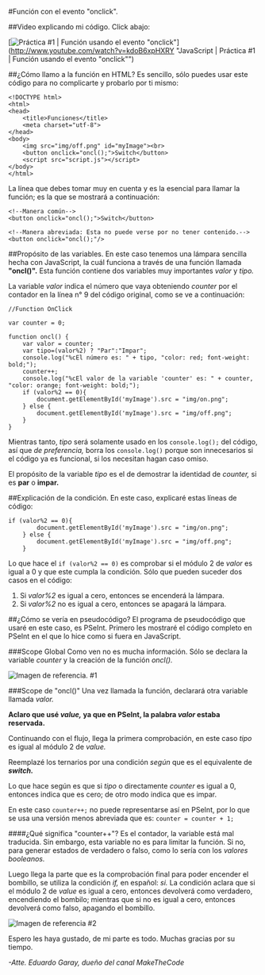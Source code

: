 #Función con el evento "onclick".

##Video explicando mi código.
Click abajo:

[![Práctica #1 | Función usando el evento "onclick"](http://img.youtube.com/vi/kdoB6xpHXRY/0.jpg)](http://www.youtube.com/watch?v=kdoB6xpHXRY "JavaScript | Práctica #1 | Función usando el evento "onclick"")

##¿Cómo llamo a la función en HTML?
Es sencillo, sólo puedes usar este código para no complicarte y probarlo por ti mismo:

```
<!DOCTYPE html>
<html>
<head>
	<title>Funciones</title>
	<meta charset="utf-8">
</head>
<body>
	<img src="img/off.png" id="myImage"><br>
	<button onclick="oncl();">Switch</button>
	<script src="script.js"></script>
</body>
</html>
```

La línea que debes tomar muy en cuenta y es la esencial para llamar la función; es la que se mostrará a continuación:
```
<!--Manera común-->
<button onclick="oncl();">Switch</button>
```

```
<!--Manera abreviada: Esta no puede verse por no tener contenido.-->
<button onclick="oncl();"/>
```

##Propósito de las variables.
En este caso tenemos una lámpara sencilla hecha con JavaScript, la cuál funciona a través de una función llamada **"oncl()".** Esta función contiene dos variables muy importantes *valor* y *tipo.*

La variable *valor* indica el número que vaya obteniendo *counter* por el contador en la línea n° 9 del código original, como se ve a continuación:

```
//Function OnClick

var counter = 0;

function oncl() {
	var valor = counter;
	var tipo=(valor%2) ? "Par":"Impar";
	console.log("%cEl número es: " + tipo, "color: red; font-weight: bold;");
	counter++;
	console.log("%cEl valor de la variable 'counter' es: " + counter, "color: orange; font-weight: bold;");
	if (valor%2 == 0){
		document.getElementById('myImage').src = "img/on.png";
	} else {
		document.getElementById('myImage').src = "img/off.png";
	}
}
```

Mientras tanto, *tipo* será solamente usado en los ```console.log();``` del código, así que *de preferencia,* borra los ```console.log()``` porque son innecesarios si el código ya es funcional, si los necesitan hagan caso omiso.

El propósito de la variable *tipo* es el de demostrar la identidad de *counter,* si es **par** o **impar.**

##Explicación de la condición.
En este caso, explicaré estas líneas de código:

```
if (valor%2 == 0){
		document.getElementById('myImage').src = "img/on.png";
	} else {
		document.getElementById('myImage').src = "img/off.png";
	}
```

Lo que hace el ```if (valor%2 == 0)``` es comprobar si el módulo 2 de *valor* es igual a 0 y que este cumpla la condición. Sólo que pueden suceder dos casos en el código:

1. Si *valor%2* es igual a cero, entonces se encenderá la lámpara.
2. Si *valor%2* no es igual a cero, entonces se apagará la lámpara.

##¿Cómo se vería en pseudocódigo?
El programa de pseudocódigo que usaré en este caso, es PSeInt. Primero les mostraré el código completo en PSeInt en el que lo hice como si fuera en JavaScript.

###Scope Global
Como ven no es mucha información. Sólo se declara la variable *counter* y la creación de la función *oncl().*

![Imagen de referencia. #1](https://drive.google.com/file/d/1Skcm1aqaCnZz-vvf1FWMScUQP4jbdZHS/view?usp=sharing)

###Scope de "oncl()"
Una vez llamada la función, declarará otra variable llamada *valor.* 

**Aclaro que usé *value,* ya que en PSeInt, la palabra *valor* estaba reservada.**

Continuando con el flujo, llega la primera comprobación, en este caso *tipo* es igual al módulo 2 de *value.*

Reemplazé los ternarios por una condición *según* que es el equivalente de ***switch.***

Lo que hace según es que si *tipo* o directamente *counter* es igual a 0, entonces indica que es cero; de otro modo indica que es impar.

En este caso ```counter++;``` no puede representarse así en PSeInt, por lo que se usa una versión menos abreviada que es: ```counter = counter + 1;```

####¿Qué significa "counter++"?
Es el contador, la variable está mal traducida. Sin embargo, esta variable no es para limitar la función. Si no, para generar estados de verdadero o falso, como lo sería con los *valores booleanos.*

Luego llega la parte que es la comprobación final para poder encender el bombillo, se utiliza la condición *if,* en español: *si.* La condición aclara que si el módulo 2 de *value* es igual a cero, entonces devolverá como verdadero, encendiendo el bombilo; mientras que si no es igual a cero, entonces devolverá como falso, apagando el bombillo.


![Imagen de referencia #2](https://drive.google.com/file/d/1c39RasufC5NAoITPMHdT3uNqQkYNuHDR/view?usp=sharing)

Espero les haya gustado, de mi parte es todo. Muchas gracias por su tiempo.

*-Atte. Eduardo Garay, dueño del canal MakeTheCode*